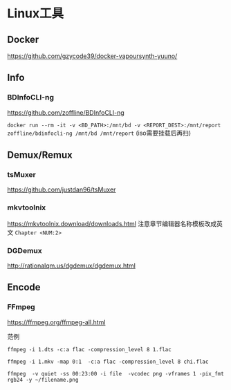 # Linux工具

## Docker
<https://github.com/gzycode39/docker-vapoursynth-yuuno/>

## Info
### BDInfoCLI-ng
<https://github.com/zoffline/BDInfoCLI-ng>

`docker run --rm -it -v <BD_PATH>:/mnt/bd -v <REPORT_DEST>:/mnt/report zoffline/bdinfocli-ng /mnt/bd /mnt/report` (iso需要挂载后再扫)

## Demux/Remux
### tsMuxer
<https://github.com/justdan96/tsMuxer>
### mkvtoolnix
<https://mkvtoolnix.download/downloads.html>
注意章节编辑器名称模板改成英文 `Chapter <NUM:2>`

### DGDemux
<http://rationalqm.us/dgdemux/dgdemux.html>

## Encode 
### FFmpeg
<https://ffmpeg.org/ffmpeg-all.html>

范例

`ffmpeg -i 1.dts -c:a flac -compression_level 8 1.flac`

`ffmpeg -i 1.mkv -map 0:1  -c:a flac -compression_level 8 chi.flac`

`ffmpeg  -v quiet -ss 00:23:00 -i file  -vcodec png -vframes 1 -pix_fmt rgb24 -y ~/filename.png`